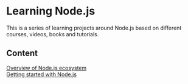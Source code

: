 # Learning Node.js
This is a series of learning projects around Node.js based on different courses, videos, books and tutorials.

## Content
[Overview of Node.js ecosystem](overview-of-nodejs-ecosystem)  
[Getting started with Node.js](getting_started_with_nodejs)  